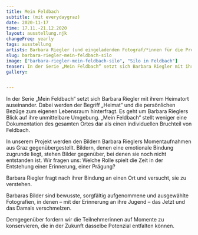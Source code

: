 ```yaml
---
title: Mein Feldbach
subtitle: (mit everydaygraz)
date: 2020-11-17
time: 17.11.-21.12.2020
layout: ausstellung.njk
changeFreq: yearly
tags: ausstellung
artists: Barbara Riegler (und eingeladenden Fotograf/*innen für die Projektion *everydaygraz*)
slug: barbara-riegler-mein-feldbach-silo
image: ["barbara-riegler-mein-feldbach-silo", "Silo in Feldbach"]
teaser: In der Serie „Mein Feldbach“ setzt sich Barbara Riegler mit ihrem Heimatort auseinander. Dabei werden der Begriff „Heimat“ und die persönlichen Bezüge zum eigenen Lebensraum hinterfragt.
gallery:


---
```


In der Serie „Mein Feldbach“ setzt sich Barbara Riegler mit ihrem Heimatort auseinander. Dabei werden der Begriff „Heimat“ und die persönlichen Bezüge zum eigenen Lebensraum hinterfragt. Es geht um Barbara Rieglers Blick auf ihre unmittelbare Umgebung. „Mein Feldbach“ stellt weniger eine Dokumentation des gesamten Ortes dar als einen individuellen Bruchteil von Feldbach.

In unserem Projekt werden den Bildern Barbara Rieglers Momentaufnahmen aus Graz gegenübergestellt. Bildern, denen eine emotionale Bindung zugrunde liegt, stehen Bilder gegenüber, bei denen sie noch nicht entstanden ist. Wir fragen uns: Welche Rolle spielt die Zeit in der Entstehung einer Erinnerung, einer Prägung?


Barbara Riegler fragt nach ihrer Bindung an einen Ort und versucht, sie zu verstehen.

Barbaras Bilder sind bewusste, sorgfältig aufgenommene und ausgewählte Fotografien, in denen – mit der Erinnerung an ihre Jugend – das Jetzt und das Damals verschmelzen.

Demgegenüber fordern wir die Teilnehmerinnen auf Momente zu konservieren, die in der Zukunft dasselbe Potenzial entfalten können.
